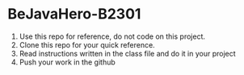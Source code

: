 # BeJavaHero-B2301

1. Use this repo for reference, do not code on this project.
2. Clone this repo for your quick reference.
3. Read instructions written in the class file and do it in your project
4. Push your work in the github